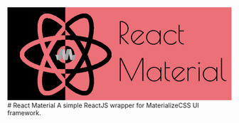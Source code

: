 <img src="public/img/logo.png"/>
# React Material
A simple ReactJS wrapper for MaterializeCSS UI framework.
